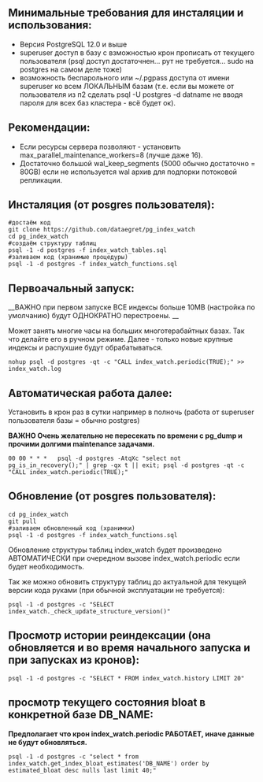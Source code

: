 ## Минимальные требования для инсталяции и использования:
- Версия PostgreSQL 12.0 и выше
- superuser доступ в базу с взможностью крон прописать от текущего пользователя (psql доступ достаточнен... рут не требуется... sudo на postgres на самом деле тоже)
- возможность беспарольного или ~/.pgpass доступа от имени superuser ко всем ЛОКАЛЬНЫМ базам (т.е. если вы можете от пользователя из п2 сделать psql -U postgres -d datname не вводя пароля для всех баз кластера - всё будет ок).



## Рекомендации:
- Если ресурсы сервера позволяют - установить max_parallel_maintenance_workers=8 (лучше даже 16). 
- Достаточно большой wal_keep_segments (5000 обычно достаточно = 80GB) если не используется wal архив для подпорки потоковой репликации.


## Инсталяция (от posgres пользователя):
```
#достаём код
git clone https://github.com/dataegret/pg_index_watch
cd pg_index_watch
#создаём структуру таблиц
psql -1 -d postgres -f index_watch_tables.sql
#заливаем код (хранимые процедуры)
psql -1 -d postgres -f index_watch_functions.sql
```


## Первоачальный запуск:
__ВАЖНО при первом запуске ВСЕ индексы больше 10MB (настройка по умолчанию) будут ОДНОКРАТНО перестроены. __

Может занять многие часы на больших многотерабайтных базах. Так что делайте его в ручном режиме.  Далее - только новые крупные индексы и распухшие будут обрабатываться.
```
nohup psql -d postgres -qt -c "CALL index_watch.periodic(TRUE);" >> index_watch.log
```



## Автоматическая работа далее:
Установить в крон раз в сутки например в полночь (работа от superuser пользователя базы = обычно postgres)

__ВАЖНО Очень желательно не пересекать по времени с pg_dump и прочими долгими maintenance задачами.__
```
00 00 * * *   psql -d postgres -AtqXc "select not pg_is_in_recovery();" | grep -qx t || exit; psql -d postgres -qt -c "CALL index_watch.periodic(TRUE);"
```



## Обновление (от posgres пользователя):
```
cd pg_index_watch
git pull
#заливаем обновленный код (хранимки)
psql -1 -d postgres -f index_watch_functions.sql
```
Обновление структуры таблиц index_watch будет произведено АВТОМАТИЧЕСКИ при очередном вызове index_watch.periodic если будет необходимость.

Так же можно обновить структуру таблиц до актуальной для текущей версии кода руками (при обычной эксплуатации не требуется):
```
psql -1 -d postgres -c "SELECT index_watch._check_update_structure_version()"
```


## Просмотр истории реиндексации (она обновляется и во время начального запуска и при запусках из кронов):
```
psql -1 -d postgres -c "SELECT * FROM index_watch.history LIMIT 20"
```


## просмотр текущего состояния bloat в конкретной базе DB_NAME:
__Предполагает что крон index_watch.periodic РАБОТАЕТ, иначе данные не будут обновляться.__
```
psql -1 -d postgres -c "select * from index_watch.get_index_bloat_estimates('DB_NAME') order by estimated_bloat desc nulls last limit 40;"
```



